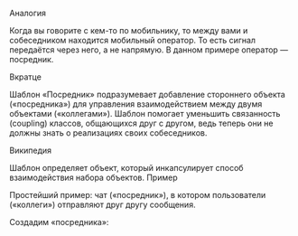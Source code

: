 Аналогия


Когда вы говорите с кем-то по мобильнику, то между вами и собеседником находится мобильный оператор. То есть сигнал передаётся через него, а не напрямую. В данном примере оператор — посредник.


Вкратце


Шаблон «Посредник» подразумевает добавление стороннего объекта («посредника») для управления взаимодействием между двумя объектами («коллегами»). Шаблон помогает уменьшить связанность (coupling) классов, общающихся друг с другом, ведь теперь они не должны знать о реализациях своих собеседников.


Википедия


Шаблон определяет объект, который инкапсулирует способ взаимодействия набора объектов.
Пример


Простейший пример: чат («посредник»), в котором пользователи («коллеги») отправляют друг другу сообщения.


Создадим «посредника»: